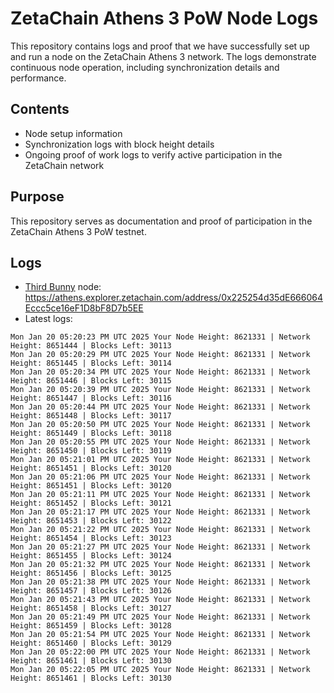 # ZetaChain Athens 3 PoW Node Logs
This repository contains logs and proof that we have successfully set up and run a node on the ZetaChain Athens 3 network. The logs demonstrate continuous node operation, including synchronization details and performance.

## Contents
- Node setup information
- Synchronization logs with block height details
- Ongoing proof of work logs to verify active participation in the ZetaChain network

## Purpose
This repository serves as documentation and proof of participation in the ZetaChain Athens 3 PoW testnet.

## Logs

- [Third Bunny](https://thirdbunny.xyz/) node: https://athens.explorer.zetachain.com/address/0x225254d35dE666064Eccc5ce16eF1D8bF8D7b5EE
- Latest logs:
```
Mon Jan 20 05:20:23 PM UTC 2025 Your Node Height: 8621331 | Network Height: 8651444 | Blocks Left: 30113
Mon Jan 20 05:20:29 PM UTC 2025 Your Node Height: 8621331 | Network Height: 8651445 | Blocks Left: 30114
Mon Jan 20 05:20:34 PM UTC 2025 Your Node Height: 8621331 | Network Height: 8651446 | Blocks Left: 30115
Mon Jan 20 05:20:39 PM UTC 2025 Your Node Height: 8621331 | Network Height: 8651447 | Blocks Left: 30116
Mon Jan 20 05:20:44 PM UTC 2025 Your Node Height: 8621331 | Network Height: 8651448 | Blocks Left: 30117
Mon Jan 20 05:20:50 PM UTC 2025 Your Node Height: 8621331 | Network Height: 8651449 | Blocks Left: 30118
Mon Jan 20 05:20:55 PM UTC 2025 Your Node Height: 8621331 | Network Height: 8651450 | Blocks Left: 30119
Mon Jan 20 05:21:01 PM UTC 2025 Your Node Height: 8621331 | Network Height: 8651451 | Blocks Left: 30120
Mon Jan 20 05:21:06 PM UTC 2025 Your Node Height: 8621331 | Network Height: 8651451 | Blocks Left: 30120
Mon Jan 20 05:21:11 PM UTC 2025 Your Node Height: 8621331 | Network Height: 8651452 | Blocks Left: 30121
Mon Jan 20 05:21:17 PM UTC 2025 Your Node Height: 8621331 | Network Height: 8651453 | Blocks Left: 30122
Mon Jan 20 05:21:22 PM UTC 2025 Your Node Height: 8621331 | Network Height: 8651454 | Blocks Left: 30123
Mon Jan 20 05:21:27 PM UTC 2025 Your Node Height: 8621331 | Network Height: 8651455 | Blocks Left: 30124
Mon Jan 20 05:21:32 PM UTC 2025 Your Node Height: 8621331 | Network Height: 8651456 | Blocks Left: 30125
Mon Jan 20 05:21:38 PM UTC 2025 Your Node Height: 8621331 | Network Height: 8651457 | Blocks Left: 30126
Mon Jan 20 05:21:43 PM UTC 2025 Your Node Height: 8621331 | Network Height: 8651458 | Blocks Left: 30127
Mon Jan 20 05:21:49 PM UTC 2025 Your Node Height: 8621331 | Network Height: 8651459 | Blocks Left: 30128
Mon Jan 20 05:21:54 PM UTC 2025 Your Node Height: 8621331 | Network Height: 8651460 | Blocks Left: 30129
Mon Jan 20 05:22:00 PM UTC 2025 Your Node Height: 8621331 | Network Height: 8651461 | Blocks Left: 30130
Mon Jan 20 05:22:05 PM UTC 2025 Your Node Height: 8621331 | Network Height: 8651461 | Blocks Left: 30130
```
